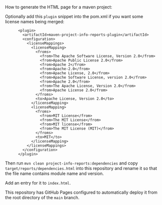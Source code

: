 How to generate the HTML page for a maven project:

Optionally add this `plugin` snippet into the pom.xml if you want some license names being merged:

```
      <plugin>
        <artifactId>maven-project-info-reports-plugin</artifactId>
        <configuration>
          <licenseMappings>
            <licenseMapping>
              <froms>
                <from>The Apache Software License, Version 2.0</from>
                <from>Apache Public License 2.0</from>
                <from>Apache 2</from>
                <from>Apache-2.0</from>
                <from>Apache License, 2.0</from>
                <from>Apache Software License, version 2.0</from>
                <from>Apache 2.0</from>
                <from>The Apache License, Version 2.0</from>
                <from>Apache License 2.0</from>
              </froms>
              <to>Apache License, Version 2.0</to>
            </licenseMapping>
            <licenseMapping>
              <froms>
                <from>MIT License</from>
                <from>The MIT License</from>
                <from>MIT license</from>
                <from>The MIT License (MIT)</from>
              </froms>
              <to>MIT</to>
            </licenseMapping>
          </licenseMappings>
        </configuration>
      </plugin>
```

Then run `mvn clean project-info-reports:dependencies` and copy `target/reports/dependencies.html`
into this repository and rename it so that the file name contains module name and version.

Add an entry for it to `index.html`.

This repository has GitHub Pages configured to automatically deploy it from the root directory of the `main` branch.
